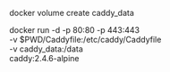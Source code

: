 docker volume create caddy_data

docker run -d -p 80:80 -p 443:443 \
    -v $PWD/Caddyfile:/etc/caddy/Caddyfile \
    -v caddy_data:/data \
    caddy:2.4.6-alpine 
